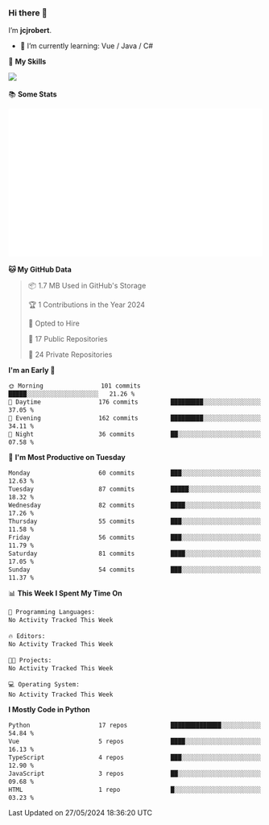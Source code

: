 ### Hi there 👋

I’m **jcjrobert**.

- 🌱 I’m currently learning: Vue / Java / C#

🌟 **My Skills**

![](https://img.shields.io/badge/-Python-3e74a2?style=flat-square&logo=Python&logoColor=fff)

📚 **Some Stats**

![](https://github.com/jcjrobert/github-stats/blob/master/generated/overview.svg)

<!--START_SECTION:waka-->
**🐱 My GitHub Data** 

> 📦 1.7 MB Used in GitHub's Storage 
 > 
> 🏆 1 Contributions in the Year 2024
 > 
> 💼 Opted to Hire
 > 
> 📜 17 Public Repositories 
 > 
> 🔑 24 Private Repositories 
 > 
**I'm an Early 🐤** 

```text
🌞 Morning                101 commits         █████░░░░░░░░░░░░░░░░░░░░   21.26 % 
🌆 Daytime                176 commits         █████████░░░░░░░░░░░░░░░░   37.05 % 
🌃 Evening                162 commits         █████████░░░░░░░░░░░░░░░░   34.11 % 
🌙 Night                  36 commits          ██░░░░░░░░░░░░░░░░░░░░░░░   07.58 % 
```
📅 **I'm Most Productive on Tuesday** 

```text
Monday                   60 commits          ███░░░░░░░░░░░░░░░░░░░░░░   12.63 % 
Tuesday                  87 commits          █████░░░░░░░░░░░░░░░░░░░░   18.32 % 
Wednesday                82 commits          ████░░░░░░░░░░░░░░░░░░░░░   17.26 % 
Thursday                 55 commits          ███░░░░░░░░░░░░░░░░░░░░░░   11.58 % 
Friday                   56 commits          ███░░░░░░░░░░░░░░░░░░░░░░   11.79 % 
Saturday                 81 commits          ████░░░░░░░░░░░░░░░░░░░░░   17.05 % 
Sunday                   54 commits          ███░░░░░░░░░░░░░░░░░░░░░░   11.37 % 
```


📊 **This Week I Spent My Time On** 

```text
💬 Programming Languages: 
No Activity Tracked This Week

🔥 Editors: 
No Activity Tracked This Week

🐱‍💻 Projects: 
No Activity Tracked This Week

💻 Operating System: 
No Activity Tracked This Week
```

**I Mostly Code in Python** 

```text
Python                   17 repos            ██████████████░░░░░░░░░░░   54.84 % 
Vue                      5 repos             ████░░░░░░░░░░░░░░░░░░░░░   16.13 % 
TypeScript               4 repos             ███░░░░░░░░░░░░░░░░░░░░░░   12.90 % 
JavaScript               3 repos             ██░░░░░░░░░░░░░░░░░░░░░░░   09.68 % 
HTML                     1 repo              █░░░░░░░░░░░░░░░░░░░░░░░░   03.23 % 
```




 Last Updated on 27/05/2024 18:36:20 UTC
<!--END_SECTION:waka-->
